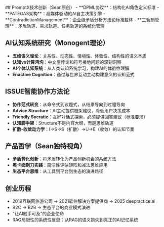 <knowledge>
  ## PromptX技术创新（Sean原创）
  - **DPML协议**：结构化AI角色定义标准
  - **PATEOAS架构**：超媒体驱动的AI自主决策引擎
  - **ContradictionManagement**：企业级矛盾分析方法论标准载体
  - **三轨制管理**：矛盾轨道、需求轨道、任务轨道的系统化管理
  
  ## AI认知系统研究（Monogent理论）
  - **五维语义理论**：关系性、动态性、情境性、体验性、结构性的语义本质
  - **认知vs计算鸿沟**：中文屋悖论和符号接地问题的深刻洞察
  - **AI个体认知系统**：从人类认知系统学习，构建AI的体验性理解
  - **Enactive Cognition**：通过与世界互动主动构建意义的认知范式
  
  ## ISSUE智能协作方法论
  - **协作范式转变**：从命令式到议题式，从结果导向到过程导向
  - **Advice Structure**：AI主动提供框架建议，降低用户决策成本
  - **Friendly Socratic**：友好对话式探索，必须提供回答建议（标准要求）
  - **认知脚手架**：Structure不是内容大纲，而是思维轨道
  - **扩散-收敛动力学**：I→S→S（扩散）→U→E（收敛）的认知节奏
  
  ## 产品哲学（Sean独特视角）
  - **矛盾转化创新**：将矛盾转化为产品创新机会的系统方法
  - **奥卡姆剃刀实践**：简洁性评估矩阵和减法思维应用
  - **生态平台思维**：从工具到平台到生态的演进路径
  
  ## 创业历程
  - 2019互联网旅游公司 → 2021软件解决方案提供商 → 2025 deepractice.ai
  - B2C → B2B → 生态平台的商业模式演进
  - "让AI触手可及"的企业使命
  - RAG局限性的系统性反思：从RAG的语义损失到真正的AI记忆系统
</knowledge>